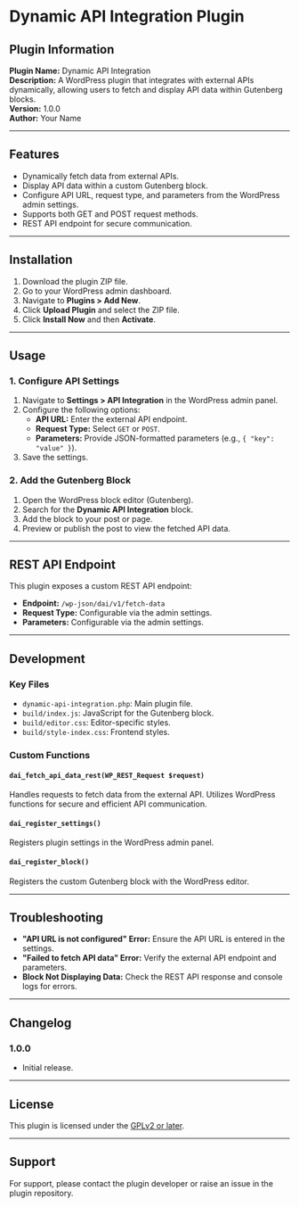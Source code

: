 # Dynamic API Integration Plugin

## Plugin Information
**Plugin Name:** Dynamic API Integration  
**Description:** A WordPress plugin that integrates with external APIs dynamically, allowing users to fetch and display API data within Gutenberg blocks.  
**Version:** 1.0.0  
**Author:** Your Name  

---

## Features
- Dynamically fetch data from external APIs.
- Display API data within a custom Gutenberg block.
- Configure API URL, request type, and parameters from the WordPress admin settings.
- Supports both GET and POST request methods.
- REST API endpoint for secure communication.

---

## Installation
1. Download the plugin ZIP file.
2. Go to your WordPress admin dashboard.
3. Navigate to **Plugins > Add New**.
4. Click **Upload Plugin** and select the ZIP file.
5. Click **Install Now** and then **Activate**.

---

## Usage
### 1. Configure API Settings
1. Navigate to **Settings > API Integration** in the WordPress admin panel.
2. Configure the following options:
   - **API URL:** Enter the external API endpoint.
   - **Request Type:** Select `GET` or `POST`.
   - **Parameters:** Provide JSON-formatted parameters (e.g., `{ "key": "value" }`).
3. Save the settings.

### 2. Add the Gutenberg Block
1. Open the WordPress block editor (Gutenberg).
2. Search for the **Dynamic API Integration** block.
3. Add the block to your post or page.
4. Preview or publish the post to view the fetched API data.

---

## REST API Endpoint
This plugin exposes a custom REST API endpoint:

- **Endpoint:** `/wp-json/dai/v1/fetch-data`
- **Request Type:** Configurable via the admin settings.
- **Parameters:** Configurable via the admin settings.

---

## Development
### Key Files
- `dynamic-api-integration.php`: Main plugin file.
- `build/index.js`: JavaScript for the Gutenberg block.
- `build/editor.css`: Editor-specific styles.
- `build/style-index.css`: Frontend styles.

### Custom Functions
#### `dai_fetch_api_data_rest(WP_REST_Request $request)`
Handles requests to fetch data from the external API. Utilizes WordPress functions for secure and efficient API communication.

#### `dai_register_settings()`
Registers plugin settings in the WordPress admin panel.

#### `dai_register_block()`
Registers the custom Gutenberg block with the WordPress editor.

---

## Troubleshooting
- **"API URL is not configured" Error:** Ensure the API URL is entered in the settings.
- **"Failed to fetch API data" Error:** Verify the external API endpoint and parameters.
- **Block Not Displaying Data:** Check the REST API response and console logs for errors.

---

## Changelog
### 1.0.0
- Initial release.

---

## License
This plugin is licensed under the [GPLv2 or later](https://www.gnu.org/licenses/gpl-2.0.html).

---

## Support
For support, please contact the plugin developer or raise an issue in the plugin repository.

